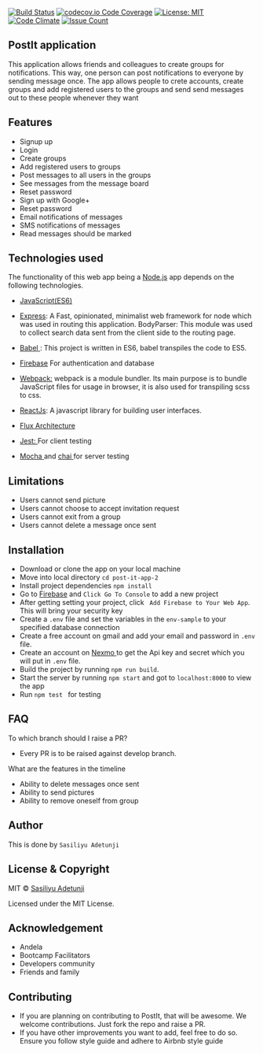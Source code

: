 [![Build Status](https://travis-ci.org/sasili-adetunji/post-it-app-2.svg?branch=defense-feedback)](https://travis-ci.org/sasili-adetunji/post-it-app-2)
[![codecov.io Code Coverage](https://codecov.io/github/sasili-adetunji/post-it-app-2/branch/defense-feedback/graphs/badge.svg)](https://codecov.io/gh/sasili-adetunji/post-it-app-2/branch/defense-feedback)
[![License: MIT](https://img.shields.io/badge/License-MIT-brightgreen.svg)](https://choosealicense.com/licenses/mit/)
[![Code Climate](https://codeclimate.com/github/sasili-adetunji/post-it-app-2/badges/gpa.svg)](https://codeclimate.com/github/codeclimate/codeclimate)
[![Issue Count](https://codeclimate.com/github/sasili-adetunji/post-it-app-2/badges/issue_count.svg)](https://codeclimate.com/github/codeclimate/codeclimate)
## PostIt application
This application allows friends and colleagues to create groups for notifications. This way, one person can post notifications to everyone by sending message once. The app allows people to crete accounts, create groups and add registered users to the groups and send send messages out to these people whenever they want
## Features
- Signup up
- Login
- Create groups
- Add registered users to groups
- Post messages to all users in the groups
- See messages from the message board
- Reset password
- Sign up with Google+
- Reset password
- Email notifications of messages
- SMS notifications of messages 
- Read messages should be marked
## Technologies used

The functionality of this web app being a <a href="https://nodejs.org/">Node.js</a> app depends on the following technologies.
- <a href="https://www.javascript.com/">JavaScript(ES6)</a>

- <a href="https://expressjs.com/">Express</a>: A Fast, opinionated, minimalist web framework for node which was used in routing this application.   BodyParser: This module was used to collect search data sent from the client side to the routing page.
- <a href="https://github.com/babel/babel">Babel </a>: This project is written in ES6, babel transpiles the code to ES5.
- <a href="https://firebase.google.com/">Firebase</a> For authentication and database
- <a href="https://webpack.js.org/"> Webpack:</a> webpack is a module bundler. Its main purpose is to bundle JavaScript files for usage in browser, it is also used for transpiling scss to css.
- <a href="https://facebook.github.io/react/">ReactJs</a>: A javascript library for building user interfaces.
 - <a href="https://facebook.github.io/flux/docs/overview.html"> Flux Architecture </a>
 - <a href="https://facebook.github.io/jest/">  Jest: </a> For client testing
 - <a href="https://mochajs.org/"> Mocha </a> and <a href="http://chaijs.com/"> chai </a>for server testing
## Limitations

- Users cannot send picture
- Users cannot choose to accept invitation request
- Users cannot exit from a group
- Users cannot delete a message once sent
## Installation
- Download or clone the app on your local machine
- Move into local directory ```cd post-it-app-2```
- Install project dependencies ```npm install```
- Go to <a href="https://firebase.google.com/">Firebase</a> and ```Click Go To Console``` to add a new project
- After getting setting your project, click ``` Add Firebase to Your Web App```. This will bring your security key
- Create a ```.env``` file and set the variables in the  ```env-sample``` to your specified database connection
- Create a free account on gmail and add your email and password in ```.env``` file.
- Create an account on <a href="https://www.nexmo.com/">  Nexmo </a> to get the Api key and secret which you will put in ```.env``` file.
- Build the project by running ```npm run build```.
- Start the server by running ```npm start``` and got to ```localhost:8000``` to view the app
- Run `npm test ` for testing 

## FAQ
To which branch should I raise a PR?

- Every PR is to be raised against develop branch.

What are the features in the timeline
- Ability to delete messages once sent
- Ability to send pictures
- Ability to remove oneself from group
## Author
This is done by ```Sasiliyu Adetunji```

## License & Copyright

MIT © <a href="https://github.com/sasili-adetuni">Sasiliyu Adetunji </a>

Licensed under the MIT License.
## Acknowledgement 
- Andela 
- Bootcamp Facilitators 
- Developers community
- Friends and family 
## Contributing
- If you are planning on contributing to PostIt, that will be awesome. We welcome contributions. Just fork the repo and raise a PR.
-  If you have other improvements you want to add, feel free to do so. Ensure you follow style guide and adhere to Airbnb style guide

